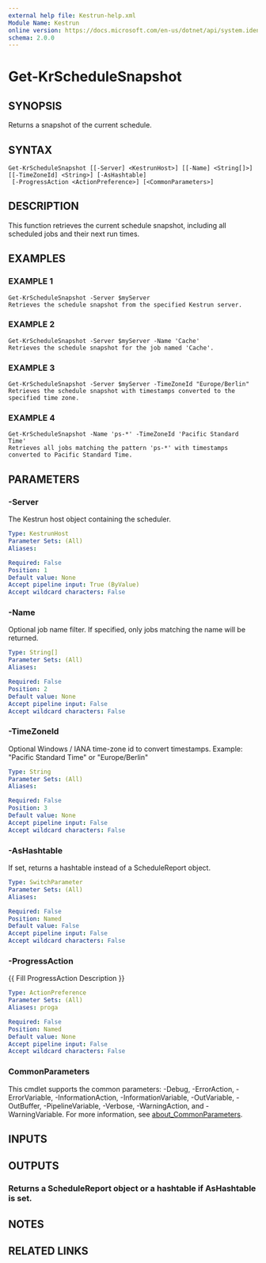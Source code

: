 ```yaml
---
external help file: Kestrun-help.xml
Module Name: Kestrun
online version: https://docs.microsoft.com/en-us/dotnet/api/system.identitymodel.tokens.jwt.jwtsecuritytoken?view=azure-dotnet
schema: 2.0.0
---
```


# Get-KrScheduleSnapshot

## SYNOPSIS
Returns a snapshot of the current schedule.

## SYNTAX

```
Get-KrScheduleSnapshot [[-Server] <KestrunHost>] [[-Name] <String[]>] [[-TimeZoneId] <String>] [-AsHashtable]
 [-ProgressAction <ActionPreference>] [<CommonParameters>]
```

## DESCRIPTION
This function retrieves the current schedule snapshot, including all scheduled jobs and their next run times.

## EXAMPLES

### EXAMPLE 1
```
Get-KrScheduleSnapshot -Server $myServer
Retrieves the schedule snapshot from the specified Kestrun server.
```

### EXAMPLE 2
```
Get-KrScheduleSnapshot -Server $myServer -Name 'Cache'
Retrieves the schedule snapshot for the job named 'Cache'.
```

### EXAMPLE 3
```
Get-KrScheduleSnapshot -Server $myServer -TimeZoneId "Europe/Berlin"
Retrieves the schedule snapshot with timestamps converted to the specified time zone.
```

### EXAMPLE 4
```
Get-KrScheduleSnapshot -Name 'ps-*' -TimeZoneId 'Pacific Standard Time'
Retrieves all jobs matching the pattern 'ps-*' with timestamps converted to Pacific Standard Time.
```

## PARAMETERS

### -Server
The Kestrun host object containing the scheduler.

```yaml
Type: KestrunHost
Parameter Sets: (All)
Aliases:

Required: False
Position: 1
Default value: None
Accept pipeline input: True (ByValue)
Accept wildcard characters: False
```

### -Name
Optional job name filter.
If specified, only jobs matching the name will be returned.

```yaml
Type: String[]
Parameter Sets: (All)
Aliases:

Required: False
Position: 2
Default value: None
Accept pipeline input: False
Accept wildcard characters: False
```

### -TimeZoneId
Optional Windows / IANA time-zone id to convert timestamps.
Example: "Pacific Standard Time"  or  "Europe/Berlin"

```yaml
Type: String
Parameter Sets: (All)
Aliases:

Required: False
Position: 3
Default value: None
Accept pipeline input: False
Accept wildcard characters: False
```

### -AsHashtable
If set, returns a hashtable instead of a ScheduleReport object.

```yaml
Type: SwitchParameter
Parameter Sets: (All)
Aliases:

Required: False
Position: Named
Default value: False
Accept pipeline input: False
Accept wildcard characters: False
```

### -ProgressAction
{{ Fill ProgressAction Description }}

```yaml
Type: ActionPreference
Parameter Sets: (All)
Aliases: proga

Required: False
Position: Named
Default value: None
Accept pipeline input: False
Accept wildcard characters: False
```

### CommonParameters
This cmdlet supports the common parameters: -Debug, -ErrorAction, -ErrorVariable, -InformationAction, -InformationVariable, -OutVariable, -OutBuffer, -PipelineVariable, -Verbose, -WarningAction, and -WarningVariable. For more information, see [about_CommonParameters](http://go.microsoft.com/fwlink/?LinkID=113216).

## INPUTS

## OUTPUTS

### Returns a ScheduleReport object or a hashtable if AsHashtable is set.
## NOTES

## RELATED LINKS
